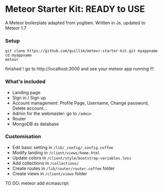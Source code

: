 Meteor Starter Kit: READY to USE
==============

A Meteor boilerplate adapted from yogiben. Written in Js. updated to Meteor 1.7

### Setup ####
```
git clone https://github.com/guillim/meteor-starter-kit.git myappname  
cd myappname  
meteor
```
finished ! go to http://localhost:3000 and see your meteor app running !!!

### What's included ###
* Landing page  
* Sign in / Sign up  
* Account management: Profile Page, Username, Change password, Delete account...
* Admin for the webmaster: go to `/admin`
* Router
* MongoDB as database

### Customisation ###
* Edit basic setting in `/lib/_config/_config.coffee`
* Modify landing in `/client/views/home.html`
* Update colors in `/client/style/bootstrap-variables.less`
* Add collections in `/collections/`
* Create routes in `/lib/router/router.coffee` folder
* Create views in `/client/views` folder


TO DO: meteor add ecmascript

